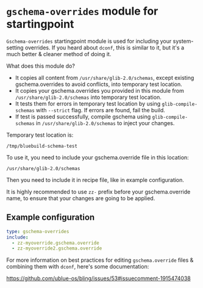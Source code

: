 # `gschema-overrides` module for startingpoint

`Gschema-overrides` startingpoint module is used for including your system-setting overrides.
If you heard about `dconf`, this is similar to it, but it's a much better & cleaner method of doing it.

What does this module do?

- It copies all content from `/usr/share/glib-2.0/schemas`, except existing gschema.overrides to avoid conflicts, into temporary test location.
- It copies your gschema.overrides you provided in this module from `/usr/share/glib-2.0/schemas` into temporary test location.
- It tests them for errors in temporary test location by using `glib-compile-schemas` with `--strict` flag. If errors are found, fail the build.
- If test is passed successfully, compile gschema using `glib-compile-schemas` in `/usr/share/glib-2.0/schemas` to inject your changes.

Temporary test location is:

`/tmp/bluebuild-schema-test`

To use it, you need to include your gschema.override file in this location:

`/usr/share/glib-2.0/schemas`

Then you need to include it in recipe file, like in example configuration.

It is highly recommended to use `zz-` prefix before your gschema.override name, to ensure that your changes are going to be applied.

## Example configuration

```yaml
type: gschema-overrides
include:
  - zz-myoverride.gschema.override
  - zz-myoverride2.gschema.override
```

For more information on best practices for editing `gschema.override` files & combining them with `dconf`, here's some documentation:

https://github.com/ublue-os/bling/issues/53#issuecomment-1915474038
